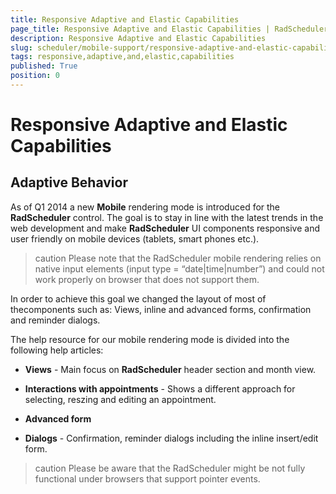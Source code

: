 ```yaml
---
title: Responsive Adaptive and Elastic Capabilities
page_title: Responsive Adaptive and Elastic Capabilities | RadScheduler for ASP.NET AJAX Documentation
description: Responsive Adaptive and Elastic Capabilities
slug: scheduler/mobile-support/responsive-adaptive-and-elastic-capabilities
tags: responsive,adaptive,and,elastic,capabilities
published: True
position: 0
---
```


# Responsive Adaptive and Elastic Capabilities



## Adaptive Behavior

As of Q1 2014 a new **Mobile** rendering mode is introduced for the **RadScheduler** control. The goal is to stay in line with the latest trends in the web development and make **RadScheduler** UI components responsive and user friendly on mobile devices (tablets, smart phones etc.).

>caution Please note that the RadScheduler mobile rendering relies on native input elements (input type = “date|time|number”) and could not work properly on browser that does not support them.
>


In order to achieve this goal we changed the layout of most of thecomponents such as: Views, inline and advanced forms, confirmation and reminder dialogs.

The help resource for our mobile rendering mode is divided into the following help articles:

* **Views** - Main focus on **RadScheduler** header section and month view.

* **Interactions with appointments** - Shows a different approach for selecting, reszing and editing an appointment.

* **Advanced form**

* **Dialogs** - Confirmation, reminder dialogs including the inline insert/edit form.

>caution Please be aware that the RadScheduler might be not fully functional under browsers that support pointer events.
>

